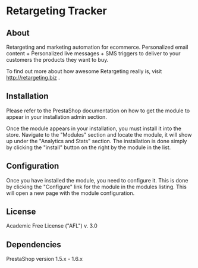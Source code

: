 # Retargeting Tracker

## About

Retargeting and marketing automation for ecommerce. Personalized email content + Personalized live messages + SMS triggers to deliver to your customers the products they want to buy.

To find out more about how awesome Retargeting really is, visit http://retargeting.biz .

## Installation

Please refer to the PrestaShop documentation on how to get the module to appear in your installation admin section.

Once the module appears in your installation, you must install it into the store. Navigate to the "Modules" section and
locate the module, it will show up under the "Analytics and Stats" section. The installation is done simply by
clicking the "install" button on the right by the module in the list.

## Configuration

Once you have installed the module, you need to configure it. This is done by clicking the "Configure" link for the
module in the modules listing. This will open a new page with the module configuration.

## License

Academic Free License ("AFL") v. 3.0

## Dependencies

PrestaShop version 1.5.x - 1.6.x